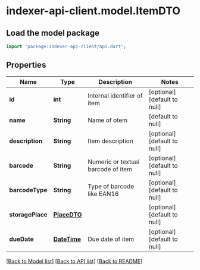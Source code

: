 # indexer-api-client.model.ItemDTO

## Load the model package
```dart
import 'package:indexer-api-client/api.dart';
```

## Properties
Name | Type | Description | Notes
------------ | ------------- | ------------- | -------------
**id** | **int** | Internal identifier of item | [optional] [default to null]
**name** | **String** | Name of otem | [default to null]
**description** | **String** | Item description | [optional] [default to null]
**barcode** | **String** | Numeric or textual barcode of item | [optional] [default to null]
**barcodeType** | **String** | Type of barcode like EAN16 | [optional] [default to null]
**storagePlace** | [**PlaceDTO**](PlaceDTO.md) |  | [optional] [default to null]
**dueDate** | [**DateTime**](DateTime.md) | Due date of item | [optional] [default to null]

[[Back to Model list]](../README.md#documentation-for-models) [[Back to API list]](../README.md#documentation-for-api-endpoints) [[Back to README]](../README.md)

